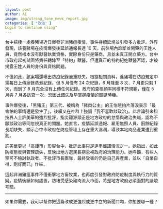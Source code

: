 ```yaml
---
layout: post
author: AI
image: img/strong_tone_news_report.jpg
categories: [ '政治' ]
Login to continue using"
---
```

台中梧棲一處養豬場近日爆發非洲豬瘟疫情，事件持續延燒並引發多方批評。外界發現，該養豬場在疫情爆發後延誤通報長達 10 天，前往場內診斷並開藥的王姓人員，竟然根本沒有獸醫執業資格，實際身份只是藥商，且並未真正開立藥方。台中市政府起初試圖將責任轉嫁至「特約」獸醫，但遭真正的特約紀姓獸醫否認，才被揭露王姓人員的身份與資格問題。  

不僅如此，該案場還曝出防疫紀錄嚴重缺失。根據相關資料，養豬場在防疫規定中需每日上傳廚餘蒸煮紀錄，但 5 月僅有 24 次紀錄，6 月降至 8 次、7 月更只剩 1 次，而到了 8 月完全沒有上傳任何紀錄。政府的查核頻率同樣不符規範，僅在 5 月與 7 月各訪查一次，恐因此錯失及早掌握疫情的關鍵時機。  

事件爆發後，「黑豬王」第三代、被稱為「豬肉公主」的王怡瑄拍片落淚表示「最害怕的事情還是發生了」，後續又在社群上強調「我不喜歡談政治」。此言論引來科技界人士許美華的強烈批評，指災難源頭正是地方政府的怠惰與政治失職，認為不願談政治等同忽視真正的問題。她直言，疫情延誤通報、雇用無照人員、廚餘紀錄長期缺失，顯示台中市政府在防疫管理上存在重大漏洞，導致本地肉品產業遭到重創。  

許美華更以「高譚市」形容台中，批評此事只是連串離譜情況之一。她指出，如此防疫態度與管理疏失，反映出地方選民長期忽視政府的治理能力。她呼籲，有些人寧可不檢討執政者、不批評市長團隊，最終受害的仍是自己與產業，並以「自業自得、剛好而已」作結。  

這起非洲豬瘟事件不僅衝擊地方畜牧業，也再度引發對政府防疫制度與執行力的質疑。疫情後續如何處置，防堵受感染豬肉流入市面，將是地方政府必須面對的嚴峻考驗。  

---

如果你需要，我可以幫你把這篇改成更強烈或更中立的新聞口吻，你想要哪一種？